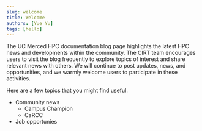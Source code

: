 ```yaml
---
slug: welcome
title: Welcome
authors: [Yue Yu]
tags: [hello]
---
```


The UC Merced HPC documentation blog page highlights the latest HPC news and developments within the community. The CIRT team encourages users to visit the blog frequently to explore topics of interest and share relevant news with others. We will continue to post updates, news, and opportunities, and we warmly welcome users to participate in these activities.

Here are a few topics that you might find useful.

<!-- truncate -->

- Community news
    - Campus Champion
    - CaRCC
- Job opportunies 
